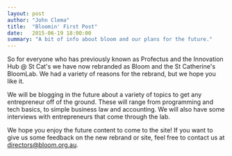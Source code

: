 ```yaml
---
layout: post
author: "John Clema"
title:  "Bloomin' First Post"
date:   2015-06-19 18:00:00
summary: "A bit of info about bloom and our plans for the future."
---
```


So for everyone who has previously known as Profectus and the Innovation Hub @ St Cat's we have now rebranded as Bloom and the St Catherine's BloomLab. We had a variety of reasons for the rebrand, but we hope you like it.

We will be blogging in the future about a variety of topics to get any entrepreneur off of the ground. These will range from programming and tech basics, to simple business law and accounting. We will also have some interviews with entrepreneurs that come through the lab.

We hope you enjoy the future content to come to the site! If you want to give us some feedback on the new rebrand or site, feel free to contact us at directors@bloom.org.au.